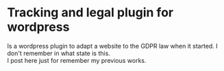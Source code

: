 # Tracking and legal plugin for wordpress

Is a wordpress plugin to adapt a website to the GDPR law when it started.
I don't remember in what state is this.  
I post here just for remember my previous works.
